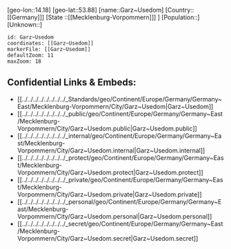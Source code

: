 ﻿---
location: [53.88,14.18]
mapzoom: [7,12] 
mapmarker: city 
type: City
tags:
- geo/City


SpocWebEntityId: 30371
isDeleted: false
confidential: public

---
[geo-lon::14.18]
[geo-lat::53.88]
[name::Garz~Usedom]
[Country::[[Germany]]]
[State ::[[Mecklenburg-Vorpommern]]] ]
[Population::]
[Unknown::]


```leaflet
id: Garz~Usedom
coordinates: [[Garz~Usedom]]
markerFile: [[Garz~Usedom]]
defaultZoom: 11 
maxZoom: 18
```


## Confidential Links & Embeds: 
- [[../../../../../../../../_Standards/geo/Continent/Europe/Germany/Germany~East/Mecklenburg-Vorpommern/City/Garz~Usedom|Garz~Usedom]] 
- [[../../../../../../../../_public/geo/Continent/Europe/Germany/Germany~East/Mecklenburg-Vorpommern/City/Garz~Usedom.public|Garz~Usedom.public]] 
- [[../../../../../../../../_internal/geo/Continent/Europe/Germany/Germany~East/Mecklenburg-Vorpommern/City/Garz~Usedom.internal|Garz~Usedom.internal]] 
- [[../../../../../../../../_protect/geo/Continent/Europe/Germany/Germany~East/Mecklenburg-Vorpommern/City/Garz~Usedom.protect|Garz~Usedom.protect]] 
- [[../../../../../../../../_private/geo/Continent/Europe/Germany/Germany~East/Mecklenburg-Vorpommern/City/Garz~Usedom.private|Garz~Usedom.private]] 
- [[../../../../../../../../_personal/geo/Continent/Europe/Germany/Germany~East/Mecklenburg-Vorpommern/City/Garz~Usedom.personal|Garz~Usedom.personal]] 
- [[../../../../../../../../_secret/geo/Continent/Europe/Germany/Germany~East/Mecklenburg-Vorpommern/City/Garz~Usedom.secret|Garz~Usedom.secret]] 
